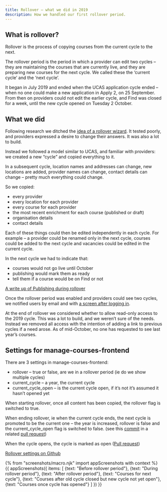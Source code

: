 ```yaml
---
title: Rollover – what we did in 2019
description: How we handled our first rollover period.
---
```

## What is rollover?

Rollover is the process of copying courses from the current cycle to the next.

The rollover period is the period in which a provider can edit two cycles – they are maintaining the courses that are currently live, and they are preparing new courses for the next cycle. We called these the ‘current cycle’ and the ‘next cycle’.

It began in July 2019 and ended when the UCAS application cycle ended – when no one could make a new application in Apply 2, on 25 September. From then on providers could not edit the earlier cycle, and Find was closed for a week, until the new cycle opened on Tuesday 2 October.

## What we did

Following research we ditched the [idea of a rollover wizard](/publish-teacher-training-courses/rollover-wizard). It tested poorly, and providers expressed a desire to change their answers. It was also a lot to build.

Instead we followed a model similar to UCAS, and familiar with providers: we created a new “cycle” and copied everything to it.

In a subsequent cycle, location names and addresses can change, new locations are added, provider names can change, contact details can change – pretty much everything could change.

So we copied:

* every provider
* every location for each provider
* every course for each provider
* the most recent enrichment for each course (published or draft)
* organisation details
* contact details

Each of these things could then be edited independently in each cycle. For example – a provider could be renamed only in the next cycle, courses could be added to the next cycle and vacancies could be edited in the current cycle.

In the next cycle we had to indicate that:

* courses would not go live until October
* publishing would mark them as ready
* tell them if a course would be on Find or not

[A write up of Publishing during rollover](/publish-teacher-training-courses/publishing-during-rollover)

Once the rollover period was enabled and providers could see two cycles, we notified users by email and with [a screen after logging in](https://github.com/DFE-Digital/manage-courses-frontend/pull/430).

At the end of rollover we considered whether to allow read-only access to the 2019 cycle. This was a lot to build, and we weren’t sure of the needs. Instead we removed all access with the intention of adding a link to previous cycles if a need arose. As of mid-October, no one has requested to see last year’s courses.

## Settings for manage-courses-frontend

There are 3 settings in manage-courses-frontend:

* rollover – true or false, are we in a rollover period (ie do we show multiple cycles)
* current_cycle – a year, the current cycle
* current_cycle_open – is the current cycle open, if it’s not it’s assumed it hasn’t opened yet

When starting rollover, once all content has been copied, the rollover flag is switched to true.

When ending rollover, ie when the current cycle ends, the next cycle is promoted to be the current one – the year is increased, rollover is false and the current_cycle_open flag is switched to false. (see this [commit](https://github.com/DFE-Digital/manage-courses-frontend/pull/657/commits/c8b85d5bbd2bf27d497e431dbb12a2379bebb7c4) in a related [pull request](https://github.com/DFE-Digital/manage-courses-frontend/pull/657))

When the cycle opens, the cycle is marked as open ([Pull request](https://github.com/DFE-Digital/manage-courses-frontend/pull/666))

[Rollover settings on Github](https://github.com/DFE-Digital/manage-courses-frontend/blob/baeaf4f28a51dea68c05f7641b03d65f831ecaf0/config/settings.yml#L46-L48)

{% from "screenshots/macro.njk" import appScreenshots with context %}
{{ appScreenshots({
  items: [
    {text: "Before rollover period"},
    {text: "During rollover period"},
    {text: "After rollover period"},
    {text: "Courses for next cycle"},
    {text: "Courses after old cycle closed but new cycle not yet open"},
    {text: "Courses once cycle has opened"}
  ]
}) }}
